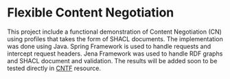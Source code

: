 # Flexible Content Negotiation

This project include a functional demonstration of Content Negotiation (CN) using profiles that takes the form of SHACL documents. The implementation was done using Java. Spring Framework is used to handle requests and intercept request headers. Jena Framework was used to handle RDF graphs and SHACL document and validation. 
The results will be added soon to be tested directly in [CNTF](https://w3id.org/cntf) resource.
